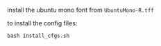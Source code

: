 install the ubuntu mono font from `UbuntuMono-R.tff`

to install the config files:

    bash install_cfgs.sh
